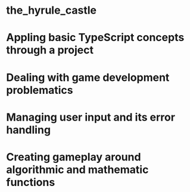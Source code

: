 # the_hyrule_castle

# Appling basic TypeScript concepts through a project
# Dealing with game development problematics
# Managing user input and its error handling
# Creating gameplay around algorithmic and mathematic functions


